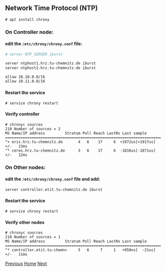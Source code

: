 ## Network Time Protocol (NTP)
```
# apt install chrony
```
### On Controller node:
#### edit the ```/etc/chrony/chrony.conf``` file:
```bash
# server NTP_SERVER iburst

server ntphost1.hrz.tu-chemnitz.de iburst
server ntphost2.hrz.tu-chemnitz.de iburst

allow 10.10.0.0/16
allow 10.11.0.0/16

```

#### Restart the service
```
# service chrony restart
```

#### Verify controller
```
# chronyc sources
210 Number of sources = 2
MS Name/IP address         Stratum Poll Reach LastRx Last sample
===============================================================================
^+ eris.hrz.tu-chemnitz.de       4   6    17     6  +1972us[+1917us] +/-   13ms
^* ceres.hrz.tu-chemnitz.de      3   6    17     6  -1816us[-1871us] +/-   12ms
```

### On Other nodes:
#### edit the ```/etc/chrony/chrony.conf``` file and add:
```bash
server controller.etit.tu-chemnitz.de iburst
```

#### Restart the service
```
# service chrony restart
```

#### Verify other nodes
```
# chronyc sources
210 Number of sources = 1
MS Name/IP address         Stratum Poll Reach LastRx Last sample
===============================================================================
^* controller.etit.tu-chemn>     5   6     7     1   +958ns[  -21us] +/-   11ms
```

[Previous](host-networking.md#host-networking)
[Home](../README.md#environment-setup)
[Next](packages.md#openstack-packages)
